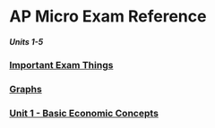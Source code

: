 # AP Micro Exam Reference
##### Units 1-5
### [Important Exam Things](IET.md)
### [Graphs](Graphs.md)
### [Unit 1 - Basic Economic Concepts](BEC.md)
